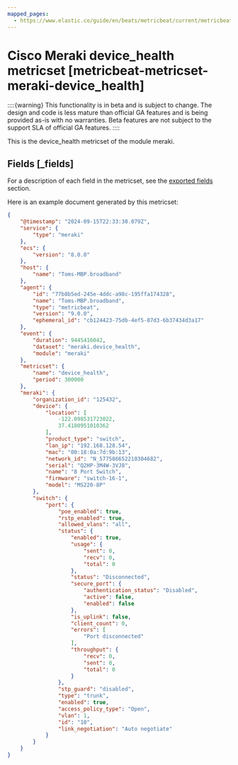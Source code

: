 ```yaml
---
mapped_pages:
  - https://www.elastic.co/guide/en/beats/metricbeat/current/metricbeat-metricset-meraki-device_health.html
---
```


<!-- This file is generated! See scripts/docs_collector.py -->

# Cisco Meraki device_health metricset [metricbeat-metricset-meraki-device_health]

::::{warning}
This functionality is in beta and is subject to change. The design and code is less mature than official GA features and is being provided as-is with no warranties. Beta features are not subject to the support SLA of official GA features.
::::


This is the device_health metricset of the module meraki.

## Fields [_fields]

For a description of each field in the metricset, see the [exported fields](/reference/metricbeat/exported-fields-meraki.md) section.

Here is an example document generated by this metricset:

```json
{
    "@timestamp": "2024-09-15T22:33:30.079Z",
    "service": {
        "type": "meraki"
    },
    "ecs": {
        "version": "8.0.0"
    },
    "host": {
        "name": "Toms-MBP.broadband"
    },
    "agent": {
        "id": "77b8b5ed-245e-4ddc-a98c-195ffa174328",
        "name": "Toms-MBP.broadband",
        "type": "metricbeat",
        "version": "9.0.0",
        "ephemeral_id": "cb124423-75db-4ef5-87d3-6b37434d3a17"
    },
    "event": {
        "duration": 9445416042,
        "dataset": "meraki.device_health",
        "module": "meraki"
    },
    "metricset": {
        "name": "device_health",
        "period": 300000
    },
    "meraki": {
        "organization_id": "125432",
        "device": {
            "location": [
                -122.098531723022,
                37.4180951010362
            ],
            "product_type": "switch",
            "lan_ip": "192.168.128.54",
            "mac": "00:18:0a:7d:9b:13",
            "network_id": "N_577586652210304682",
            "serial": "Q2HP-3M4W-3VJ8",
            "name": "8 Port Switch",
            "firmware": "switch-16-1",
            "model": "MS220-8P"
        },
        "switch": {
            "port": {
                "poe_enabled": true,
                "rstp_enabled": true,
                "allowed_vlans": "all",
                "status": {
                    "enabled": true,
                    "usage": {
                        "sent": 0,
                        "recv": 0,
                        "total": 0
                    },
                    "status": "Disconnected",
                    "secure_port": {
                        "authentication_status": "Disabled",
                        "active": false,
                        "enabled": false
                    },
                    "is_uplink": false,
                    "client_count": 0,
                    "errors": [
                        "Port disconnected"
                    ],
                    "throughput": {
                        "recv": 0,
                        "sent": 0,
                        "total": 0
                    }
                },
                "stp_guard": "disabled",
                "type": "trunk",
                "enabled": true,
                "access_policy_type": "Open",
                "vlan": 1,
                "id": "10",
                "link_negotiation": "Auto negotiate"
            }
        }
    }
}
```
